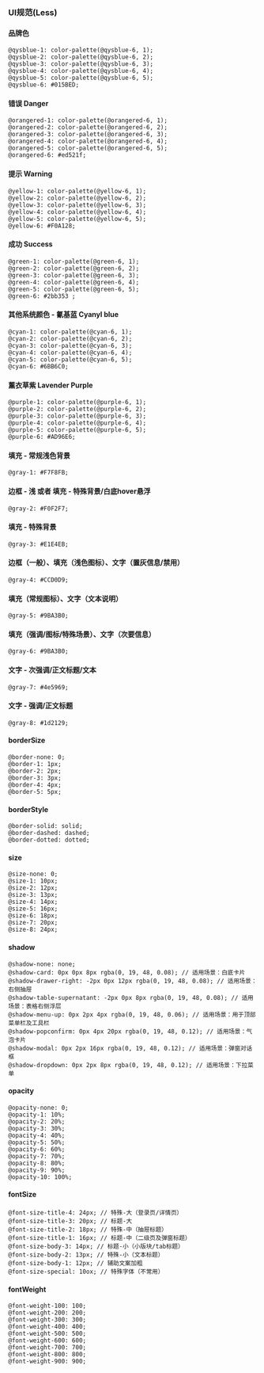 ### UI规范(Less) 

#### 品牌色
```
@qysblue-1: color-palette(@qysblue-6, 1);
@qysblue-2: color-palette(@qysblue-6, 2);
@qysblue-3: color-palette(@qysblue-6, 3);
@qysblue-4: color-palette(@qysblue-6, 4);
@qysblue-5: color-palette(@qysblue-6, 5);
@qysblue-6: #015BED;
```

#### 错误 Danger
```
@orangered-1: color-palette(@orangered-6, 1);
@orangered-2: color-palette(@orangered-6, 2);
@orangered-3: color-palette(@orangered-6, 3);
@orangered-4: color-palette(@orangered-6, 4);
@orangered-5: color-palette(@orangered-6, 5);
@orangered-6: #ed521f;
```

#### 提示 Warning
```
@yellow-1: color-palette(@yellow-6, 1);
@yellow-2: color-palette(@yellow-6, 2);
@yellow-3: color-palette(@yellow-6, 3);
@yellow-4: color-palette(@yellow-6, 4);
@yellow-5: color-palette(@yellow-6, 5);
@yellow-6: #F0A128;
```

#### 成功 Success
```
@green-1: color-palette(@green-6, 1);
@green-2: color-palette(@green-6, 2);
@green-3: color-palette(@green-6, 3);
@green-4: color-palette(@green-6, 4);
@green-5: color-palette(@green-6, 5);
@green-6: #2bb353 ;
```

#### 其他系统颜色 - 氰基蓝 Cyanyl blue
```
@cyan-1: color-palette(@cyan-6, 1);
@cyan-2: color-palette(@cyan-6, 2);
@cyan-3: color-palette(@cyan-6, 3);
@cyan-4: color-palette(@cyan-6, 4);
@cyan-5: color-palette(@cyan-6, 5);
@cyan-6: #6BB6C0;
```

#### 薰衣草紫 Lavender Purple
```
@purple-1: color-palette(@purple-6, 1);
@purple-2: color-palette(@purple-6, 2);
@purple-3: color-palette(@purple-6, 3);
@purple-4: color-palette(@purple-6, 4);
@purple-5: color-palette(@purple-6, 5);
@purple-6: #AD96E6;
```

#### 填充 - 常规浅色背景
```
@gray-1: #F7F8FB;
```
#### 边框 - 浅 或者 填充 - 特殊背景/白底hover悬浮
```
@gray-2: #F0F2F7;
```
#### 填充 - 特殊背景
```
@gray-3: #E1E4EB;
```
#### 边框（一般）、填充（浅色图标）、文字（置灰信息/禁用）
```
@gray-4: #CCD0D9;
```
#### 填充（常规图标）、文字（文本说明）
```
@gray-5: #9BA3B0;
```
#### 填充（强调/图标/特殊场景）、文字（次要信息）
```
@gray-6: #9BA3B0;
```
#### 文字 - 次强调/正文标题/文本
```
@gray-7: #4e5969;
```
#### 文字 - 强调/正文标题
```
@gray-8: #1d2129;
```

#### borderSize
```
@border-none: 0;
@border-1: 1px;
@border-2: 2px;
@border-3: 3px;
@border-4: 4px;
@border-5: 5px;
```

#### borderStyle
```
@border-solid: solid;
@border-dashed: dashed;
@border-dotted: dotted;
```

#### size
```
@size-none: 0;
@size-1: 10px;
@size-2: 12px;
@size-3: 13px;
@size-4: 14px;
@size-5: 16px;
@size-6: 18px;
@size-7: 20px;
@size-8: 24px;
```

#### shadow
```
@shadow-none: none;
@shadow-card: 0px 0px 8px rgba(0, 19, 48, 0.08); // 适用场景：白底卡片
@shadow-drawer-right: -2px 0px 12px rgba(0, 19, 48, 0.08); // 适用场景：右侧抽屉
@shadow-table-supernatant: -2px 0px 8px rgba(0, 19, 48, 0.08); // 适用场景：表格右侧浮层
@shadow-menu-up: 0px 2px 4px rgba(0, 19, 48, 0.06); // 适用场景：用于顶部菜单栏及工具栏
@shadow-​popconfirm: 0px 4px 20px rgba(0, 19, 48, 0.12); // 适用场景：气泡卡片
@shadow-modal: 0px 2px 16px rgba(0, 19, 48, 0.12); // 适用场景：弹窗对话框
@shadow-​dropdown: 0px 2px 8px rgba(0, 19, 48, 0.12); // 适用场景：下拉菜单
```

#### opacity
```
@opacity-none: 0;
@opacity-1: 10%;
@opacity-2: 20%;
@opacity-3: 30%;
@opacity-4: 40%;
@opacity-5: 50%;
@opacity-6: 60%;
@opacity-7: 70%;
@opacity-8: 80%;
@opacity-9: 90%;
@opacity-10: 100%;
```

#### fontSize
```
@font-size-title-4: 24px; // 特殊-大（登录页/详情页）
@font-size-title-3: 20px; // 标题-大
@font-size-title-2: 18px; // 特殊-中（抽屉标题）
@font-size-title-1: 16px; // 标题-中（二级页及弹窗标题）
@font-size-body-3: 14px; // 标题-小（小版块/tab标题）
@font-size-body-2: 13px; // 特殊-小（文本标题）
@font-size-body-1: 12px; // 辅助文案加粗
@font-size-special: 10ox; // 特殊字体（不常用）
```

#### fontWeight
```
@font-weight-100: 100;
@font-weight-200: 200;
@font-weight-300: 300; 
@font-weight-400: 400;
@font-weight-500: 500;
@font-weight-600: 600;
@font-weight-700: 700;
@font-weight-800: 800;
@font-weight-900: 900;
```